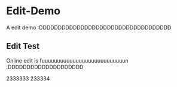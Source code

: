 # Edit-Demo
A edit demo :DDDDDDDDDDDDDDDDDDDDDDDDDDDDDDDDDDD

## Edit Test
Online edit is fuuuuuuuuuuuuuuuuuuuuuuuuuuun :DDDDDDDDDDDDDDDDDDDD

2333333
233334
